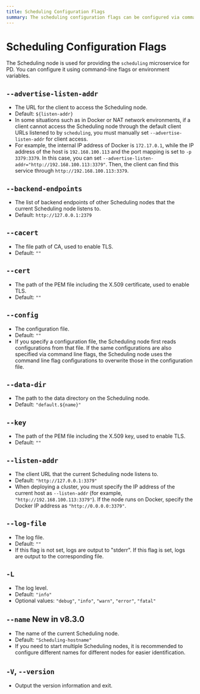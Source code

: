 ```yaml
---
title: Scheduling Configuration Flags
summary: The scheduling configuration flags can be configured via command line flags or environment variables.
---
```


# Scheduling Configuration Flags

The Scheduling node is used for providing the `scheduling` microservice for PD. You can configure it using command-line flags or environment variables.

## `--advertise-listen-addr`

- The URL for the client to access the Scheduling node.
- Default: `${listen-addr}`
- In some situations such as in Docker or NAT network environments, if a client cannot access the Scheduling node through the default client URLs listened to by `scheduling`, you must manually set `--advertise-listen-addr` for client access.
- For example, the internal IP address of Docker is `172.17.0.1`, while the IP address of the host is `192.168.100.113` and the port mapping is set to `-p 3379:3379`. In this case, you can set `--advertise-listen-addr="http://192.168.100.113:3379"`. Then, the client can find this service through `http://192.168.100.113:3379`.

## `--backend-endpoints`

- The list of backend endpoints of other Scheduling nodes that the current Scheduling node listens to.
- Default: `http://127.0.0.1:2379`

## `--cacert`

- The file path of CA, used to enable TLS.
- Default: `""`

## `--cert`

- The path of the PEM file including the X.509 certificate, used to enable TLS.
- Default: `""`

## `--config`

- The configuration file.
- Default: `""`
- If you specify a configuration file, the Scheduling node first reads configurations from that file. If the same configurations are also specified via command line flags, the Scheduling node uses the command line flag configurations to overwrite those in the configuration file.

## `--data-dir`

- The path to the data directory on the Scheduling node.
- Default: `"default.${name}"`

## `--key`

- The path of the PEM file including the X.509 key, used to enable TLS.
- Default: `""`

## `--listen-addr`

- The client URL that the current Scheduling node listens to.
- Default: `"http://127.0.0.1:3379"`
- When deploying a cluster, you must specify the IP address of the current host as `--listen-addr` (for example, `"http://192.168.100.113:3379"`). If the node runs on Docker, specify the Docker IP address as `"http://0.0.0.0:3379"`.

## `--log-file`

- The log file.
- Default: `""`
- If this flag is not set, logs are output to "stderr". If this flag is set, logs are output to the corresponding file.

## `-L`

- The log level.
- Default: `"info"`
- Optional values: `"debug"`, `"info"`, `"warn"`, `"error"`, `"fatal"`

## `--name` <span class="version-mark">New in v8.3.0</span>

+ The name of the current Scheduling node.
+ Default: `"Scheduling-hostname"`
+ If you need to start multiple Scheduling nodes, it is recommended to configure different names for different nodes for easier identification.

## `-V`, `--version`

- Output the version information and exit.
